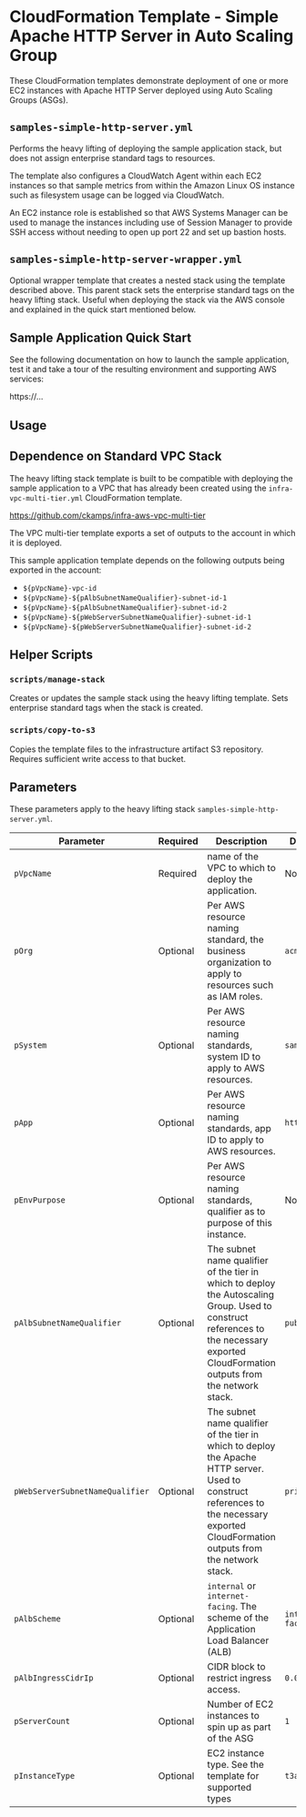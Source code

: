 # CloudFormation Template - Simple Apache HTTP Server in Auto Scaling Group

These CloudFormation templates demonstrate deployment of one or more EC2 instances with Apache HTTP Server deployed using Auto Scaling Groups (ASGs).

## `samples-simple-http-server.yml`

Performs the heavy lifting of deploying the sample application stack, but does not assign enterprise standard tags to resources.

The template also configures a CloudWatch Agent within each EC2 instances so that sample metrics from within the Amazon Linux OS instance such as filesystem usage can be logged via CloudWatch.

An EC2 instance role is established so that AWS Systems Manager can be used to manage the instances including use of Session Manager to provide SSH access without needing to open up port 22 and set up bastion hosts.

## `samples-simple-http-server-wrapper.yml`

Optional wrapper template that creates a nested stack using the template described above.  This parent stack sets the enterprise standard tags on the heavy lifting stack. Useful when deploying the stack via the AWS console and explained in the quick start mentioned below.

## Sample Application Quick Start

See the following documentation on how to launch the sample application, test it and take a tour of the resulting environment and supporting AWS services:

https://...

## Usage

## Dependence on Standard VPC Stack

The heavy lifting stack template is built to be compatible with deploying the sample application to a VPC that has already been created using the `infra-vpc-multi-tier.yml` CloudFormation template.

https://github.com/ckamps/infra-aws-vpc-multi-tier

The VPC multi-tier template exports a set of outputs to the account in which it is deployed.

This sample application template depends on the following outputs being exported in the account:

* `${pVpcName}-vpc-id`
* `${pVpcName}-${pAlbSubnetNameQualifier}-subnet-id-1`
* `${pVpcName}-${pAlbSubnetNameQualifier}-subnet-id-2`
* `${pVpcName}-${pWebServerSubnetNameQualifier}-subnet-id-1`
* `${pVpcName}-${pWebServerSubnetNameQualifier}-subnet-id-2`

## Helper Scripts

### `scripts/manage-stack`

Creates or updates the sample stack using the heavy lifting template.  Sets enterprise standard tags when the stack is created.

### `scripts/copy-to-s3`

Copies the template files to the infrastructure artifact S3 repository.  Requires sufficient write access to that bucket.

## Parameters

These parameters apply to the heavy lifting stack `samples-simple-http-server.yml`.

|Parameter|Required|Description|Default|
|---------|--------|-----------|-------|
|`pVpcName`|Required|name of the VPC to which to deploy the application.|None|
|`pOrg`|Optional|Per AWS resource naming standard, the business organization to apply to resources such as IAM roles.|`acme`|
|`pSystem`|Optional|Per AWS resource naming standards, system ID to apply to AWS resources.|`samples`|
|`pApp`|Optional|Per AWS resource naming standards, app ID to apply to AWS resources.|`http`|
|`pEnvPurpose`|Optional|Per AWS resource naming standards, qualifier as to purpose of this instance.|None|
|`pAlbSubnetNameQualifier`|Optional|The subnet name qualifier of the tier in which to deploy the Autoscaling Group. Used to construct references to the necessary exported CloudFormation outputs from the network stack.|`public`|
|`pWebServerSubnetNameQualifier`|Optional|The subnet name qualifier of the tier in which to deploy the Apache HTTP server. Used to construct references to the necessary exported CloudFormation outputs from the network stack.|`private`|
|`pAlbScheme`|Optional|`internal` or `internet-facing`. The scheme of the Application Load Balancer (ALB)|`internet-facing`|
|`pAlbIngressCidrIp`|Optional|CIDR block to restrict ingress access.|`0.0.0.0/0`|
|`pServerCount`|Optional|Number of EC2 instances to spin up as part of the ASG|`1`|
|`pInstanceType`|Optional|EC2 instance type. See the template for supported types|`t3a.micro`|
